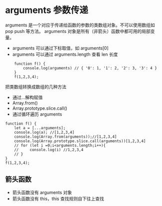 # arguments 参数传递

arguments 是一个对应于传递给函数的参数的类数组对象。不可以使用数组如 pop push 等方法。
arguments 对象是所有（非箭头）函数中都可用的局部变量。

- arguments 可以通过下标取值，如 arguments[0]
- arguments 可以通过 arguments.length 查看 len 长度

```
    function f() {
        console.log(arguments) // { '0': 1, '1': 2, '2': 3, '3': 4 }
    }
    f(1,2,3,4);

```

把类数组转换成数组的几种方法

- 通过...解构赋值
- Array.from()
- Array.prototype.slice.call()
- 通过循环遍历 arguments

```
function f() {
    let a = [...arguments];
    console.log(a); //[1,2,3,4]
    console.log(Array.from(arguments));//[1,2,3,4]
    console.log(Array.prototype.slice.call(arguments))[1,2,3,4]
    // for (let i =0;i<arguments.length;i++){
    //     console.log(i) //1,2,3,4
    // }
}
f(1,2,3,4);
```

## 箭头函数

- 箭头函数没有 arguments 对象
- 箭头函数没有 this，this 查找规则自下往上查找

```

```
